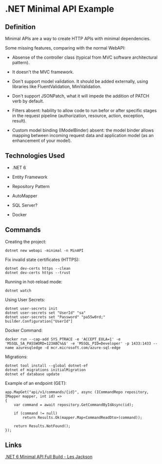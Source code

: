 # .NET Minimal API Example


## Definition

Minimal APIs are a way to create HTTP APIs with minimal dependencies.

Some missing features, comparing with the normal WebAPI:

- Absense of the controller class (typical from MVC software architectural pattern).

- It doesn't the MVC framework.

- Don't support model validation. It should be added externally, using libraries like FluentValidation, MiniValidation.

- Don't support JSONPatch, what it will impede the addition of PATCH verb by default.

- Filters absent: hability to allow code to run befor or after specific stages in the request pipeline (authorization, resource, action, exception, result).

- Custom model binding (IModelBinder) absent: the model binder allows mapping between incoming request data and application model (as an enhancement of your model).


## Technologies Used

- .NET 6
 
- Entity Framework 
 
- Repository Pattern

- AutoMapper

- SQL Server?

- Docker


## Commands

Creating the project:

```
dotnet new webapi -minimal -n MinAPI
```


Fix invalid state certificates (HTTPS):

```
dotnet dev-certs https --clean
dotnet dev-certs https --trust
``` 


Running in hot-reload mode:
```
dotnet watch
```


Using User Secrets:

```
dotnet user-secrets init
dotnet user-secrets set "UserId" "sa"  
dotnet user-secrets set "Password" "pa55w0rd;"
builder.Configuration["UserId"]  
```


Docker Command:

```
docker run --cap-add SYS_PTRACE -e 'ACCEPT_EULA=1' -e 'MSSQL_SA_PASSWORD=123ABC%&$' -e 'MSSQL_PID=Developer' -p 1433:1433 --name azuresqledge -d mcr.microsoft.com/azure-sql-edge
```


Migrations:

```
dotnet tool install --global dotnet-ef
dotnet ef migrations initialMigration
dotnet ef database update
```


Example of an endpoint (GET):

```
app.MapGet("api/v1/commands/{id}", async (ICommandRepo repository, IMapper mapper, int id) =>
{
    var command = await repository.GetCommandByIdAsync(id);

    if (command != null)
        return Results.Ok(mapper.Map<CommandReadDto>(command));

    return Results.NotFound();
});
```


## Links

[.NET 6 Minimal API Full Build - Les Jackson](https://www.youtube.com/watch?v=5YB49OEmbbE)



